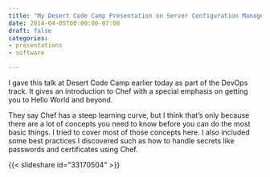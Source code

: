 ```yaml
---
title: "My Desert Code Camp Presentation on Server Configuration Management with Chef"
date: 2014-04-05T00:00:00-07:00
draft: false
categories:
- presentations
- software

---
```

I gave this talk at Desert Code Camp earlier today as part of the DevOps track. It gives an introduction to Chef with a special emphasis on getting you to Hello World and beyond.

They say Chef has a steep learning curve, but I think that’s only because there are a lot of concepts you need to know before you can do the most basic things. I tried to cover most of those concepts here. I also included some best practices I discovered such as how to handle secrets like passwords and certificates using Chef.

<!--more-->

{{< slideshare id="33170504" >}}